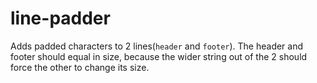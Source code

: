 # line-padder
Adds padded characters to 2 lines(`header` and `footer`).
The header and footer should equal in size, because the wider string out of the 2 should force the other to change its size.
